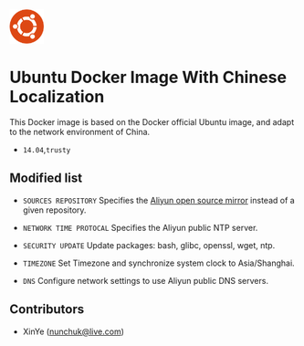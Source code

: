 <!--![image](./logo.png =60)-->
<img src="./logo.png" width="60" />
 
# Ubuntu Docker Image With Chinese Localization

This Docker image is based on the Docker official Ubuntu image, and adapt to the network environment of China.

* `14.04`,`trusty`

## Modified list

* `SOURCES REPOSITORY`
	Specifies the [Aliyun open source mirror](http://mirrors.aliyun.com/) instead of a given repository.

* `NETWORK TIME PROTOCAL`
	Specifies the Aliyun public NTP server.
	
* `SECURITY UPDATE`
	Update packages: bash, glibc, openssl, wget, ntp.
	
* `TIMEZONE`
	Set Timezone and synchronize system clock to Asia/Shanghai.	
	
* `DNS`
	Configure network settings to use Aliyun public DNS servers.

Contributors
-------------------
* XinYe (nunchuk@live.com)